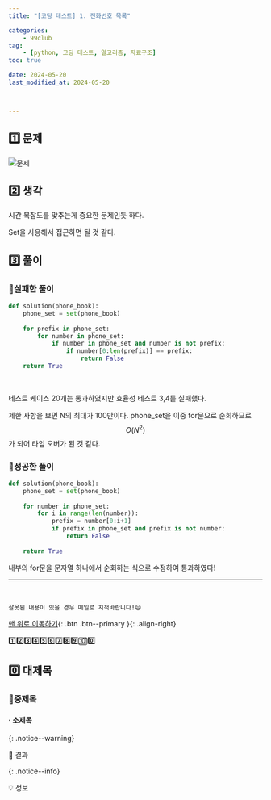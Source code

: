 ```yaml
---
title: "[코딩 테스트] 1. 전화번호 목록"

categories: 
    - 99club
tag: 
    - [python, 코딩 테스트, 알고리즘, 자료구조]
toc: true

date: 2024-05-20
last_modified_at: 2024-05-20



---
```


## 1️⃣ 문제

![문제]({{site.url}}\images\2024-05-20_99club_1\문제.png)

## 2️⃣ 생각

시간 복잡도를 맞추는게 중요한 문제인듯 하다.

Set을 사용해서 접근하면 될 것 같다.

## 3️⃣ 풀이



### 🔸실패한 풀이

```python
def solution(phone_book): 
    phone_set = set(phone_book)
    
    for prefix in phone_set:
        for number in phone_set:
            if number in phone_set and number is not prefix:
                if number[0:len(prefix)] == prefix:
                    return False           
    return True
```

<br>

테스트 케이스 20개는 통과하였지만 효율성 테스트 3,4를 실패했다.

제한 사항을 보면 N의 최대가 100만이다. phone_set을 이중 for문으로 순회하므로 $$ O(N^2) $$ 가 되어 타임 오버가 된 것 같다.



### 🔸성공한 풀이

```python
def solution(phone_book): 
    phone_set = set(phone_book)
    
    for number in phone_set:
        for i in range(len(number)):
            prefix = number[0:i+1]
            if prefix in phone_set and prefix is not number:
                return False                             
                
    return True
```

내부의 for문을 문자열 하나에서 순회하는 식으로 수정하여 통과하였다!






***

<br>

    잘못된 내용이 있을 경우 메일로 지적바랍니다!😄

[맨 위로 이동하기](#){: .btn .btn--primary }{: .align-right}





1️⃣2️⃣3️⃣4️⃣5️⃣6️⃣7️⃣8️⃣9️⃣🔟0️⃣



## 0️⃣ 대제목



### 🔸중제목



#### ·  소제목



{: .notice--warning}

🚀 결과

{: .notice--info}

💡 정보
